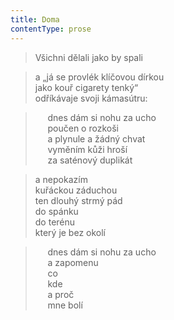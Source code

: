 ```yaml
---
title: Doma
contentType: prose
---
```


> Všichni dělali jako by spali

> a „já se provlék klíčovou dírkou  
> jako kouř cigarety tenký“  
> odříkávaje svoji kámasútru:

>      dnes dám si nohu za ucho  
>      poučen o rozkoši  
>      a plynule a žádný chvat  
>      vyměním kůži hroší  
>      za saténový duplikát

> a nepokazím  
> kuřáckou záduchou  
> ten dlouhý strmý pád  
> do spánku  
> do terénu  
> který je bez okolí

>      dnes dám si nohu za ucho  
>      a zapomenu  
>      co  
>      kde  
>      a proč  
>      mne bolí
